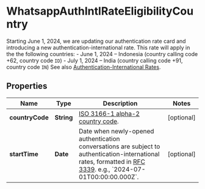 

# WhatsappAuthIntlRateEligibilityCountry

Starting June 1, 2024, we are updating our authentication rate card and introducing a new authentication-international rate. This rate will apply in the the following countries: - June 1, 2024 – Indonesia (country calling code +62, country code `ID`) - July 1, 2024 – India (country calling code +91, country code `IN`)  See also [Authentication-International Rates](https://developers.facebook.com/docs/whatsapp/pricing/authentication-international-rates).

## Properties

| Name | Type | Description | Notes |
|------------ | ------------- | ------------- | -------------|
|**countryCode** | **String** | [ISO 3166-1 alpha-2 country code](https://en.wikipedia.org/wiki/ISO_3166-1_alpha-2). |  [optional] |
|**startTime** | **Date** | Date when newly-opened authentication conversations are subject to authentication-international rates, formatted in [RFC 3339](https://datatracker.ietf.org/doc/html/rfc3339). e.g., &#x60;2024-07-01T00:00:00.000Z&#x60;. |  [optional] |



